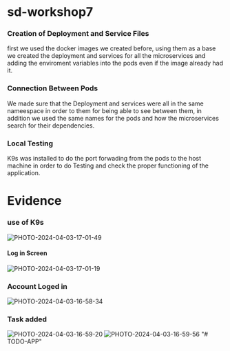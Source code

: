 # sd-workshop7
### Creation of Deployment and Service Files
first we used the docker images we created before, using them as a base we created the deployment and services for all the microservices and adding the enviroment variables into the pods even if the image already had it.
### Connection Between Pods
We made sure that the Deployment and services were all in the same nameespace in order to them for being able to see between them, in addition we used the same names for the pods and how the microservices search for their dependencies.
### Local Testing
K9s was installed to do the port forwading from the pods to the host machine in order to do Testing and check the proper functioning of the application.

# Evidence
### use of K9s
![PHOTO-2024-04-03-17-01-49](https://github.com/SGutierrez-11/sd-workshop7/assets/69942961/ecfd5a47-bffb-4c4b-b2fd-7107b698ff83)
#### Log in Screen
![PHOTO-2024-04-03-17-01-19](https://github.com/SGutierrez-11/sd-workshop7/assets/69942961/31b56d05-2566-47a8-84d3-7974a8c47080)
### Account Loged in
![PHOTO-2024-04-03-16-58-34](https://github.com/SGutierrez-11/sd-workshop7/assets/69942961/5a87d742-f23d-48f4-8d0d-ba556dbf325d)
### Task added
![PHOTO-2024-04-03-16-59-20](https://github.com/SGutierrez-11/sd-workshop7/assets/69942961/d9fa065b-9e0b-45ea-8b33-76fae8a1380d)
![PHOTO-2024-04-03-16-59-56](https://github.com/SGutierrez-11/sd-workshop7/assets/69942961/420f643d-b731-407f-bd79-3627f06f0b91)
"# TODO-APP" 
